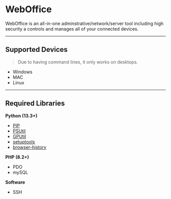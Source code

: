 # WebOffice
WebOffice is an all-in-one adminstrative/network/server tool including high security a controls and manages all of your connected devices.

***

## Supported Devices
> Due to having command lines, it only works on desktops.
* Windows
* MAC
* Linux

***

## Required Libraries

**Python (13.3+)**
* [PIP](https://github.com/pypa/pip)
* [PSUtil](https://github.com/giampaolo/psutil)
* [GPUtil](https://github.com/anderskm/gputil)
* [setuptools](https://github.com/pypa/setuptools)
* [browser-history](https://github.com/browser-history/browser-history/)

**PHP (8.2+)**
* PDO
* mySQL

**Software**
* SSH


